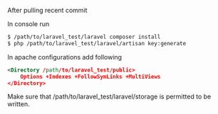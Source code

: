 After pulling recent commit

In console run 

```sh
$ /path/to/laravel_test/laravel composer install
$ php /path/to/laravel_test/laravel/artisan key:generate
```

In apache configurations add following
```xml
<Directory /path/to/laravel_test/public>
    Options +Indexes +FollowSymLinks +MultiViews
</Directory>
```
Make sure that /path/to/laravel_test/laravel/storage is permitted to be written.
